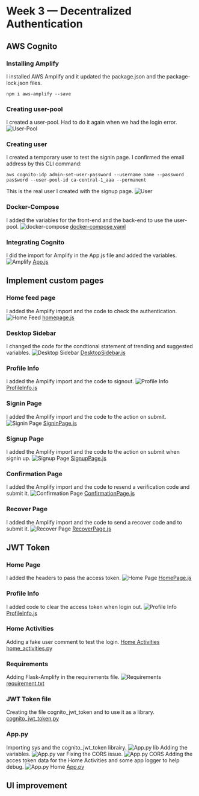 # Week 3 — Decentralized Authentication


## AWS Cognito

### Installing Amplify
I installed AWS Amplify and it updated the package.json and the package-lock.json files.
```
npm i aws-amplify --save
```

### Creating user-pool
I created a user-pool. Had to do it again when we had the login error.
![User-Pool](/journal/assets/UserPool1_w3.png "User-Pool")

### Creating user
I created a temporary user to test the signin page. I confirmed the email address by this CLI command: 
```
aws cognito-idp admin-set-user-password --username name --password pas$word --user-pool-id ca-central-1_aaa --permanent
```
This is the real user I created with the signup page.
![User](/journal/assets/User1_w3.png "User")

### Docker-Compose
I added the variables for the front-end and the back-end to use the user-pool.
![docker-compose](/journal/assets/docker-compose1_w3.png "Docker-Compose")
[docker-compose.yaml](https://github.com/CFelt22/aws-bootcamp-cruddur-2023/blob/main/docker-compose.yaml)

### Integrating Cognito
I did the import for Amplify in the App.js file and added the variables.
![Amplify](/journal/assets/amplify1_w3.png "Amplify")
[App.js](https://github.com/CFelt22/aws-bootcamp-cruddur-2023/blob/main/frontend-react-js/src/App.js)

## Implement custom pages

### Home feed page
I added the Amplify import and the code to check the authentication.
![Home Feed](/journal/assets/home_page1_w3.png "Home Page")
[homepage.js](https://github.com/CFelt22/aws-bootcamp-cruddur-2023/blob/main/frontend-react-js/src/pages/HomeFeedPage.js)

### Desktop Sidebar
I changed the code for the condtional statement of trending and suggested variables.
![Desktop Sidebar](/journal/assets/desktop_sidebar1_w3.png "Desktop Sidebar")
[DesktopSidebar.js](https://github.com/CFelt22/aws-bootcamp-cruddur-2023/blob/main/frontend-react-js/src/components/DesktopSidebar.js)

### Profile Info
I added the Amplify import and the code to signout.
![Profile Info](/journal/assets/profile_info1_w3.png "Profile Info")
[ProfileInfo.js](https://github.com/CFelt22/aws-bootcamp-cruddur-2023/blob/main/frontend-react-js/src/components/ProfileInfo.js)

### Signin Page
I added the Amplify import and the code to the action on submit.
![Signin Page](/journal/assets/signin1_w3.png "Signin Page")
[SigninPage.js](https://github.com/CFelt22/aws-bootcamp-cruddur-2023/blob/main/frontend-react-js/src/pages/SigninPage.js)

### Signup Page
I added the Amplify import and the code to the action on submit when signin up.
![Signup Page](/journal/assets/signup1_w3.png "Signup Page")
[SignupPage.js](https://github.com/CFelt22/aws-bootcamp-cruddur-2023/blob/main/frontend-react-js/src/pages/SignupPage.js)

### Confirmation Page
I added the Amplify import and the code to resend a verification code and submit it.
![Confirmation Page](/journal/assets/confirmation1_w3.png "Confirmation Page")
[ConfirmationPage.js](https://github.com/CFelt22/aws-bootcamp-cruddur-2023/blob/main/frontend-react-js/src/pages/ConfirmationPage.js)

### Recover Page
I added the Amplify import and the code to send a recover code and to submit it.
![Recover Page](/journal/assets/recover1_w3.png "Recover Page")
[RecoverPage.js](https://github.com/CFelt22/aws-bootcamp-cruddur-2023/blob/main/frontend-react-js/src/pages/RecoverPage.js)

## JWT Token

### Home Page
I added the headers to pass the access token.
![Home Page](/journal/assets/home_page2_w3.png "Home Page")
[HomePage.js](https://github.com/CFelt22/aws-bootcamp-cruddur-2023/blob/main/frontend-react-js/src/pages/HomeFeedPage.js)

###  Profile Info
I added code to clear the access token when login out.
![Profile Info](/journal/assets/profile_info2_w3.png "Profile Info")
[ProfileInfo.js](https://github.com/CFelt22/aws-bootcamp-cruddur-2023/blob/main/frontend-react-js/src/components/ProfileInfo.js)

### Home Activities
Adding a fake user comment to test the login.
[Home Activities](/journal/assets/home_activities1_w3.png "Home Activities")
[home_activities.py](https://github.com/CFelt22/aws-bootcamp-cruddur-2023/blob/main/backend-flask/services/home_activities.py)

### Requirements
Adding Flask-Amplify in the requirements file.
![Requirements](/journal/assets/requirements1_w3.png "Requirements")
[requirement.txt](https://github.com/CFelt22/aws-bootcamp-cruddur-2023/blob/main/backend-flask/requirements.txt)

### JWT Token file
Creating the file cognito_jwt_token and to use it as a library.
[cognito_jwt_token.py](https://github.com/CFelt22/aws-bootcamp-cruddur-2023/blob/main/backend-flask/lib/cognito_jwt_token.py)

### App.py
Importing sys and the cognito_jwt_token librairy.
![App.py lib](/journal/assets/librairy1_w3.png "Librairy")
Adding the variables.
![App.py var](/journal/assets/var1_w3.png "Variables")
Fixing the CORS issue.
![App.py CORS](/journal/assets/cors1_w3.png "CORS")
Adding the acces token data for the Home Activities and some app logger to help debug.
![App.py Home](/journal/assets/home1_w3.png "Home Activities")
[App.py](https://github.com/CFelt22/aws-bootcamp-cruddur-2023/blob/main/backend-flask/app.py)

## UI improvement

